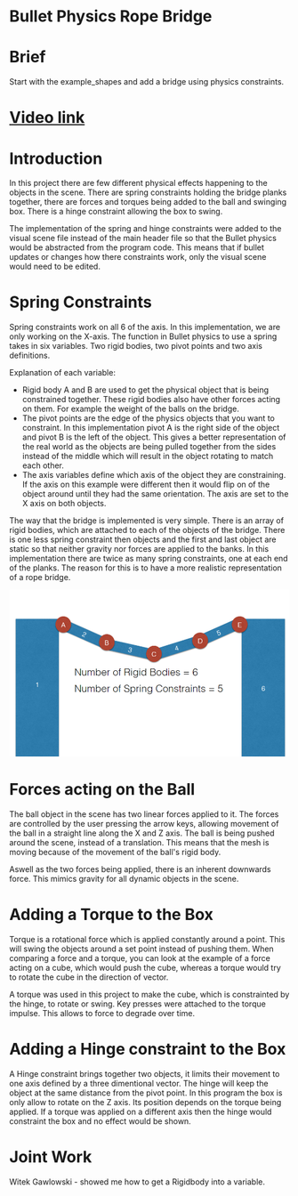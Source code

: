# Bullet Physics Rope Bridge

# Brief 
Start with the example_shapes and add a bridge using physics constraints. 

# [Video link](https://www.youtube.com/watch?v=_qgusqLWf4I&feature=youtu.be "Video Link")

# Introduction 

In this project there are few different physical effects happening to the objects in the scene. There are spring constraints holding the bridge planks together, there are forces and torques being added to the ball and swinging box. There is a hinge constraint allowing the box to swing. 


The implementation of the spring and hinge constraints were added to the visual scene file instead of the main header file so that the Bullet physics would be abstracted from the program code. This means that if bullet updates or changes how there constraints work, only the visual scene would need to be edited. 


# Spring Constraints

Spring constraints work on all 6 of the axis. In this implementation, we are only working on the X-axis. The function in Bullet physics to use a spring takes in six variables. Two rigid bodies, two pivot points and two axis definitions. 

Explanation of each variable:
- Rigid body A and B are used to get the physical object that is being constrained together. These rigid bodies also have other forces acting on them. For example the weight of the balls on the bridge. 
- The pivot points are the edge of the physics objects that you want to constraint. In this implementation pivot A is the right side of the object and pivot B is the left of the object. This gives a better representation of the real world as the objects are being pulled together from the sides instead of the middle which will result in the object rotating to match each other. 
- The axis variables define which axis of the object they are constraining. If the axis on this example were different then it would flip on of the object around until they had the same orientation. The axis are set to the X axis on both objects.  

The way that the bridge is implemented is very simple. There is an array of rigid bodies, which are attached to each of the objects of the bridge. There is one less spring constraint then objects and the first and last object are static so that neither gravity nor forces are applied to the banks. In this implementation there are twice as many spring constraints, one at each end of the planks. The reason for this is to have a more realistic representation of a rope bridge. 

![Alt text](physicsBrdigeLayout.PNG "Rope Bridge Concept Design") 







# Forces acting on the Ball

The ball object in the scene has two linear forces applied to it. The forces are controlled by the user pressing the arrow keys, allowing movement of the ball in a straight line along the X and Z axis. The ball is being pushed around the scene, instead of a translation. This means that the mesh is moving because of the movement of the ball's rigid body. 

Aswell as the two forces being applied, there is an inherent downwards force. This mimics gravity for all dynamic objects in the scene. 

# Adding a Torque to the Box

Torque is a rotational force which is applied constantly around a point. This will swing the objects around a set point instead of pushing them. When comparing a force and a torque, you can look at the example of a force acting on a cube, which would push the cube, whereas a torque would try to rotate the cube in the direction of vector.

A torque was used in this project to make the cube, which is constrainted by the hinge, to rotate or swing. Key presses were attached to the torque impulse. This allows to force to degrade over time.  


# Adding a Hinge constraint to the Box 

A Hinge constraint brings together two objects, it limits their movement to one axis defined by a three dimentional vector. The hinge will keep the object at the same distance from the pivot point. In this program the box is only allow to rotate on the Z axis. Its position depends on the torque being applied. If a torque was applied on a different axis then the hinge would constraint the box and no effect would be shown.    


# Joint Work 

Witek Gawlowski - showed me how to get a Rigidbody into a variable. 


